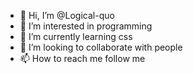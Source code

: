 - 👋 Hi, I’m @Logical-quo
- 👀 I’m interested in programming 
- 🌱 I’m currently learning css
- 💞️ I’m looking to collaborate with people 
- 📫 How to reach me follow me

<!---
Logical-quo/Logical-quo is a ✨ special ✨ repository because its `README.md` (this file) appears on your GitHub profile.
You can click the Preview link to take a look at your changes.
--->
